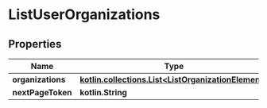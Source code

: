
# ListUserOrganizations

## Properties
Name | Type | Description | Notes
------------ | ------------- | ------------- | -------------
**organizations** | [**kotlin.collections.List&lt;ListOrganizationElement&gt;**](ListOrganizationElement.md) |  | 
**nextPageToken** | **kotlin.String** |  |  [optional]



